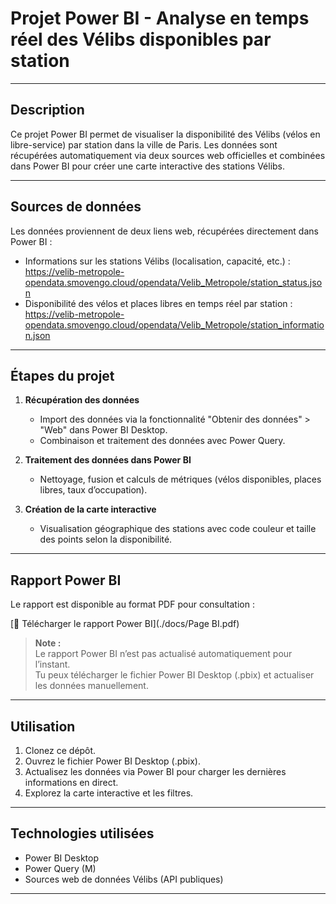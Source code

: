 # Projet Power BI - Analyse en temps réel des Vélibs disponibles par station

---

## Description

Ce projet Power BI permet de visualiser la disponibilité des Vélibs (vélos en libre-service) par station dans la ville de Paris. Les données sont récupérées automatiquement via deux sources web officielles et combinées dans Power BI pour créer une carte interactive des stations Vélibs.

---

## Sources de données

Les données proviennent de deux liens web, récupérées directement dans Power BI :

- Informations sur les stations Vélibs (localisation, capacité, etc.) : https://velib-metropole-opendata.smovengo.cloud/opendata/Velib_Metropole/station_status.json
- Disponibilité des vélos et places libres en temps réel par station : https://velib-metropole-opendata.smovengo.cloud/opendata/Velib_Metropole/station_information.json

---

## Étapes du projet

1. **Récupération des données**  
   - Import des données via la fonctionnalité "Obtenir des données" > "Web" dans Power BI Desktop.  
   - Combinaison et traitement des données avec Power Query.

2. **Traitement des données dans Power BI**  
   - Nettoyage, fusion et calculs de métriques (vélos disponibles, places libres, taux d’occupation).  

3. **Création de la carte interactive**  
   - Visualisation géographique des stations avec code couleur et taille des points selon la disponibilité.

---

## Rapport Power BI

Le rapport est disponible au format PDF pour consultation :

[📄 Télécharger le rapport Power BI](./docs/Page BI.pdf)

> **Note :**  
> Le rapport Power BI n’est pas actualisé automatiquement pour l’instant.  
> Tu peux télécharger le fichier Power BI Desktop (.pbix) et actualiser les données manuellement.

---

## Utilisation

1. Clonez ce dépôt.  
2. Ouvrez le fichier Power BI Desktop (.pbix).  
3. Actualisez les données via Power BI pour charger les dernières informations en direct.  
4. Explorez la carte interactive et les filtres.

---

## Technologies utilisées

- Power BI Desktop  
- Power Query (M)  
- Sources web de données Vélibs (API publiques)

---
